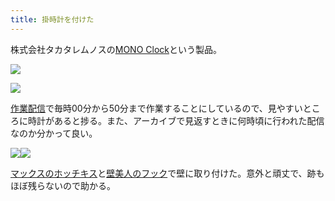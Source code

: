 ```yaml
---
title: 掛時計を付けた
---
```

株式会社タカタレムノスの[MONO Clock](https://www.amazon.co.jp/dp/B004UIT8BK)という製品。

![](https://lh5.googleusercontent.com/VjXDD3w99sSeoMEzWVzH9tadPDSaQZJsReumUauuMEJXjgTPfuPz50ifO2u8M0X8TR7iDkvqDI7S5lJNuf1MLkFT4afa4l_EsLmYfMaotS-_rlQ28NURFK6-Xb7od7sKn8h_Yy4gxTOZvL_Jnw)

![](https://lh4.googleusercontent.com/Y-EwErzjy_TQrGzqeNdiOstCIjtiRQmJG-G9R3D0ljtRso02MHe-IRk_kXy-3iWBogGbag1gJsF-Whs-vhw0X1f9p92h3e5mJVLT2nQrOYVTDMkRMjrS6YbVxRa-EhVafWxyb15omlGxqncdYw)

[作業配信](https://www.youtube.com/channel/UC5s-KpSDGzxWPWNv94PnJHw)で毎時00分から50分まで作業することにしているので、見やすいところに時計があると捗る。また、アーカイブで見返すときに何時頃に行われた配信なのか分かって良い。

![](https://lh3.googleusercontent.com/pD3KZOV4RkJuejM5D0UzLt696emSIIFhqWNYdMc1OEfNKp6Js-Fph4yG5ltAvd0kAQIHKh2JVR8MOUJ5O7hoT-ZOnDb7UVPVv4BFZ1gv3_gi6dRb5L77oyPpqcjtxymU7psrPc7FLszMjTOnYQ)![](https://lh3.googleusercontent.com/z7NSR6VY4hrlScVcL_gmYSaPkc6BcNd_Rrs1n5iPc3DebQVe2tEp1xAb5RXHCv6CUKnP6GPBV8YV6RrDEkMZlVS56K6jpt0EiuLtoM8Lzph3TaK-pJFwVMOwxnDjPDnQtcQ375_7mhgQRht7JQ)

[マックスのホッチキス](https://www.amazon.co.jp/dp/B000O9WRWG)と[壁美人のフック](https://www.amazon.co.jp/dp/B00CU78TDG)で壁に取り付けた。意外と頑丈で、跡もほぼ残らないので助かる。

